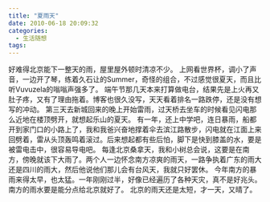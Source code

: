```yaml
---
title: "夏雨天"
date: 2010-06-18 20:09:32
categories:
  - 生活随想
tags:
---
```


好难得北京能下一整天的雨，屋里屋外顿时清凉不少。 上网看世界杯，调小了声音，一边开了琴，练着久石让的Summer，奇怪的组合，不过感觉很夏天，而且比听Vuvuzela的嗡嗡声强多了。 端午节那几天本来打算做电台，结果先是上火再又肚子疼，又有了理由拖着。博客也很久没写，天天看着排名一路跌停，还是没有想写的冲动。 第三天去新城回来的晚上开始雷雨，过天桥去坐车的时候看见闪电那么近地在楼顶劈开，就想起乐山的夏天。 有一年，还上中学吧，连日暴雨，船都开到家门口的小路上了，我和我爸兴奋地撑着伞去滨江路散步，闪电就在江面上来回劈着，雷从头顶轰鸣着滚过。后来想起都有些后怕，脚下是快到膝盖的水，要是被雷电击中，很容易导电吧。 每逢北京桑拿天，我和小树总会说，这要是在南方，傍晚就该下大雨了。两个人一边怀念南方凉爽的雨天，一路争执着广东的雨大还是四川的雨大，然后他说他们那儿会有台风天，我就只好罢休。 今年南方的暴雨来得太早，也太猛。一年刚刚过半，好像已经遍历了各种天灾，真不是好兆头。 南方的雨水要是能分点给北京就好了。 北京的雨天还是太短，才一天，又晴了。